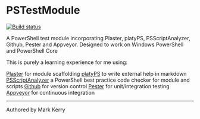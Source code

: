 # PSTestModule

[![Build status](https://ci.appveyor.com/api/projects/status/f2ey4fxyc794a277/branch/master?svg=true)](https://ci.appveyor.com/project/markkerry/pstestmodule/branch/master)

A PowerShell test module incorporating Plaster, platyPS, PSScriptAnalyzer, Github, Pester and Appveyor.
Designed to work on Windows PowerShell and PowerShell Core

This is purely a learning experience for me using:

[Plaster](https://github.com/PowerShell/Plaster) for module scaffolding
[platyPS](https://github.com/PowerShell/platyPS) to write external help in markdown
[PSScriptAnalyzer](https://github.com/PowerShell/PSScriptAnalyzer) a PowerShell best practice code checker for module and scripts
[Github](https://github.com/markkerry/PSTestModule) for version control
[Pester](https://github.com/pester/Pester) for unit/integration testing
[Appveyor](https://ci.appveyor.com/project/markkerry/pstestmodule/branch/master) for continuous integration

---

Authored by Mark Kerry